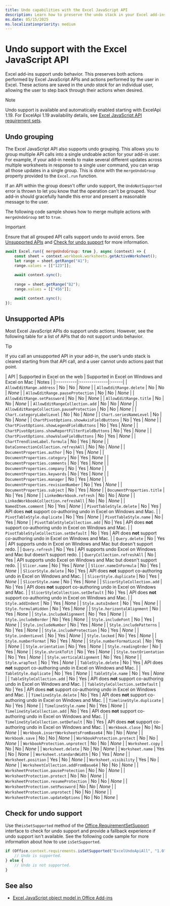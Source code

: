 ```yaml
---
title: Undo capabilities with the Excel JavaScript API
description: Learn how to preserve the undo stack in your Excel add-ins.
ms.date: 05/15/2025
ms.localizationpriority: medium
---
```


# Undo support with the Excel JavaScript API

Excel add-ins support undo behavior. This preserves both actions performed by Excel JavaScript APIs and actions performed by the user in Excel. These actions are saved in the *undo stack* for an individual user, allowing the user to step back through their actions when desired.

> [!NOTE]
> Undo support is available and automatically enabled starting with ExcelApi 1.19. For ExcelApi 1.19 availability details, see [Excel JavaScript API requirement sets](/javascript/api/requirement-sets/excel/excel-api-requirement-sets).

## Undo grouping

The Excel JavaScript API also supports undo grouping. This allows you to group multiple API calls into a single undoable action for your add-in user. For example, if your add-in needs to make several different updates across multiple worksheets in response to a single user command, you can wrap all those updates in a single group. This is done with the `mergeUndoGroup` property provided to the `Excel.run` function.

If an API within the group doesn't offer undo support, the `UndoNotSupported` error is thrown to let you know that the operation can’t be grouped. Your add-in should gracefully handle this error and present a reasonable message to the user.

The following code sample shows how to merge multiple actions with `mergeUndoGroup` set to `true`.

> [!IMPORTANT]
> Ensure that all grouped API calls support undo to avoid errors. See [Unsupported APIs](#unsupported-apis) and [Check for undo support](#check-for-undo-support) for more information.

```js
await Excel.run({ mergeUndoGroup: true }, async (context) => { 
    const sheet = context.workbook.worksheets.getActiveWorksheet(); 
    let range = sheet.getRange("A1"); 
    range.values = [["123"]]; 
    
    await context.sync(); 
    
    range = sheet.getRange("B2"); 
    range.values = [["456"]];

    await context.sync(); 
}); 
```

## Unsupported APIs

Most Excel JavaScript APIs do support undo actions. However, see the following table for a list of APIs that do not support undo behavior.

> [!TIP]
> If you call an unsupported API in your add-in, the user’s undo stack is cleared starting from that API call, and a user cannot undo actions past that point.

| API | Supported in Excel on the web | Supported in Excel on Windows and Excel on Mac | Notes |
|:----------|:--------------|:------|
| `AllowEditRange.address` | No | No | *None* |
| `AllowEditRange.delete` | No | No | *None* |
| `AllowEditRange.pauseProtection` | No | No | *None* |
| `AllowEditRange.setPassword` | No | No | *None* |
| `AllowEditRange.title` | No | No | *None* |
| `AllowEditRangeCollection.add` | No | No | *None* |
| `AllowEditRangeCollection.pauseProtection` | No | No | *None* |
| `Chart.categoryLabelLevel` | No | No | *None* |
| `Chart.seriesNameLevel` | No | No | *None* |
| `ChartPivotOptions.showAxisFieldButtons` | No | Yes | *None* |
| `ChartPivotOptions.showLegendFieldButtons` | No | Yes | *None* |
| `ChartPivotOptions.showReportFilterFieldButtons` | No | Yes | *None* |
| `ChartPivotOptions.showValueFieldButtons` | No | Yes | *None* |
| `ChartTrendlineLabel.formula` | No | Yes | *None* |
| `DataConnectionCollection.refreshAll` | No | No | *None* |
| `DocumentProperties.author​` | No | Yes | *None* |
| `DocumentProperties.category` | No | Yes | *None* |
| `DocumentProperties.comments` | No | Yes | *None* |
| `DocumentProperties.company` | No | Yes | *None* |
| `DocumentProperties.keywords` | No | Yes | *None* |
| `DocumentProperties.manager` | No | Yes | *None* |
| `DocumentProperties.revisionNumber` | No | Yes | *None* |
| `DocumentProperties.subject` | No | Yes | *None* |
| `DocumentProperties.title` | No | Yes | *None* |
| `LinkedWorkbook.refresh` | No | No | *None* |
| `LinkedWorkbookCollection.refreshAll` | No | No | *None* |
| `NamedItem.comment` | No | Yes | *None* |
| `PivotTableStyle.delete` | No | Yes | API does **not** support co-authoring undo in Excel on Windows and Mac. |
| `PivotTableStyle.duplicate` | No | Yes | *None* |
| `PivotTableStyle.name` | No | Yes | *None* |
| `PivotTableStyleCollection.add` | No | Yes | API does **not** support co-authoring undo in Excel on Windows and Mac. |
| `PivotTableStyleCollection.setDefault` | No | Yes | API does **not** support co-authoring undo in Excel on Windows and Mac. |
| `Query.delete` | No | Yes | API supports undo in Excel on Windows and Mac but doesn't support redo. |
| `Query.refresh` | No | Yes | API supports undo Excel on Windows and Mac but doesn't support redo. |
| `QueryCollection.refreshAll` | No | Yes | API supports undo Excel on Windows and Mac but doesn't support redo. |
| `Slicer.name` | No | Yes | *None* |
| `Slicer.nameInFormula` | No | Yes | *None* |
| `SlicerStyle.delete` | No | Yes | API does **not** support co-authoring undo in Excel on Windows and Mac. |
| `SlicerStyle.duplicate` | No | Yes | *None* |
| `SlicerStyle.name` | No | Yes | *None* |
| `SlicerStyleCollection.add` | No | Yes | API does **not** support co-authoring undo in Excel on Windows and Mac. |
| `SlicerStyleCollection.setDefault` | No | Yes | API does **not** support co-authoring undo in Excel on Windows and Mac. |
| `Style.addIndent` | No | Yes | *None* |
| `Style.autoIndent` | No | Yes | *None* |
| `Style.formulaHidden` | No | Yes | *None* |
| `Style.horizontalAlignment` | No | Yes | *None* |
| `Style.includeAlignment` | No | Yes | *None* |
| `Style.includeBorder` | No | Yes | *None* |
| `Style.includeFont` | No | Yes | *None* |
| `Style.includeNumber` | No | Yes | *None* |
| `Style.includePatterns` | No | Yes | *None* |
| `Style.includeProtection` | No | Yes | *None* |
| `Style.indentLevel` | No | Yes | *None* |
| `Style.locked` | No | Yes | *None* |
| `Style.numberFormat` | No | Yes | *None* |
| `Style.numberFormatLocal` | No | Yes | *None* |
| `Style.orientation` | No | Yes | *None* |
| `Style.readingOrder` | No | Yes | *None* |
| `Style.shrinkToFit` | No | Yes | *None* |
| `Style.textOrientation` | No | Yes | *None* |
| `Style.verticalAlignment` | No | Yes | *None* |
| `Style.wrapText` | No | Yes | *None* |
| `TableStyle.delete` | No | Yes | API does **not** support co-authoring undo in Excel on Windows and Mac. |
| `TableStyle.duplicate` | No | Yes | *None* |
| `TableStyle.name` | No | Yes | *None* |
| `TableStyleCollection.add` | No | Yes | API does **not** support co-authoring undo in Excel on Windows and Mac. |
| `TableStyleCollection.setDefault` | No | Yes | API does **not** support co-authoring undo in Excel on Windows and Mac. |
| `TimelineStyle.delete` | No | Yes | API does **not** support co-authoring undo in Excel on Windows and Mac. |
| `TimelineStyle.duplicate` | No | Yes | *None* |
| `TimelineStyle.name` | No | Yes | *None* |
| `TimelineStyleCollection.add` | No | Yes | API does **not** support co-authoring undo in Excel on Windows and Mac. |
| `TimelineStyleCollection.setDefault` | No | Yes | API does **not** support co-authoring undo in Excel on Windows and Mac. |
| `Workbook.close` | No | No | *None* |
| `Workbook.insertWorksheetsFromBase64` | No | No | *None* |
| `Workbook.save` | No | No | *None* |
| `WorkbookProtection.protect` | No | No | *None* |
| `WorkbookProtection.unprotect` | No | No | *None* |
| `Worksheet.copy` | No | No | *None* |
| `Worksheet.delete` | No | No | *None* |
| `Worksheet.name` | Yes | No | *None* |
| `Worksheet.standardWidth` | No | Yes | *None* |
| `Worksheet.position` | Yes | No | *None* |
| `Worksheet.visibility​` | Yes | No | *None* |
| `WorksheetCollection.addFromBase64` | No | No | *None* |
| `WorksheetProtection.pauseProtection` | No | No | *None* |
| `WorksheetProtection.protect` | No | No | *None* |
| `WorksheetProtection.resumeProtection` | No | No | *None* |
| `WorksheetProtection.setPassword` | No | No | *None* |
| `WorksheetProtection.unprotect` | No | No | *None* |
| `WorksheetProtection.updateOptions` | No | No | *None* |

## Check for undo support

Use the`isSetSupported` method of the [Office.RequirementSetSupport](/javascript/api/office/office.requirementsetsupport) interface to check for undo support and provide a fallback experience if undo support isn't available. See the following code sample for more information about how to use `isSetSupported`.

```js
if (Office.context.requirements.isSetSupported("ExcelUndoApiAll", "1.0")) { 
    // Undo is supported. 
} else { 
    // Undo is not supported.
} 
```

## See also

- [Excel JavaScript object model in Office Add-ins](excel-add-ins-core-concepts.md)
